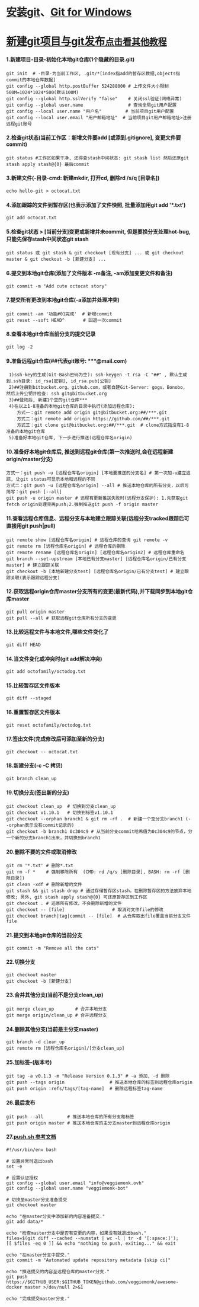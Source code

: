 
# **[安装git](https://gist.github.com/derhuerst/1b15ff4652a867391f03)**、[Git for Windows](https://github.com/git-for-windows/git/releases)


# [新建git项目与git发布`点击看其他教程`](http://wangchujiang.com/linux-command/c/git.html)


####  1.新建项目-目录-初始化本地git仓库(1个隐藏的目录.git)

~~~
git init  # -目录-为当前工作区, .git/*[index指add的暂存区数据,objects指commit的本地仓库数据]
git config --global http.postBuffer 524288000 # 上传文件大小限制500M=1024*1024*500(默认100M)
git config --global http.sslVerify "false"    # 关闭ssl验证(网络异常)
git config --global user.name                 # 查询全局git用户配置
git config --local user.name "用户名"         # 当前项目git用户配置
git config --local user.email "用户邮箱地址"  # 当前项目git用户邮箱地址>注册远程git账号
~~~

####  2.检查git状态(当前工作区：新增文件要add [或添到.gitignore], 变更文件要commit)

~~~
git status #工作区如果干净, 还得查stash中间状态: git stash list 然后还原git stash apply stash@{0} 最后commit
~~~

####  3.新建文件(-目录-cmd: 新建mkdir, 打开cd, 删除rd /s/q [目录名])

~~~
echo hello-git > octocat.txt
~~~

####  4.添加跟踪的文件到暂存区(也表示添加了文件快照, 批量添加用git add '*.txt')

~~~
git add octocat.txt
~~~

####  5.检查git状态 > [当前分支]变更或新增并未commit, 但是要换分支处理hot-bug, 只能先保存stash中间状态git stash

~~~
git status 或 git stash & git checkout [现有分支] ... 或 git checkout master & git checkout -b [新建分支] ...
~~~

####  6.提交到本地git仓库(添加了文件版本 -m备注, -am添加变更文件和备注)

~~~
git commit -m "Add cute octocat story"
~~~

####  7.提交所有更改到本地git仓库(-a添加并处理冲突)

~~~
git commit -am '功能#01完成'  # 新增commit
git reset --soft HEAD^       # 回退一次commit
~~~

####  8.查看本地git仓库当前分支的提交记录

~~~
git log -2
~~~

####  9.准备远程git仓库(##代表git账号: ***@mail.com)

~~~
 1)ssh-key的生成(Git-Bash密码为空): ssh-keygen -t rsa -C "##" , 默认生成到.ssh目录: id_rsa[密钥], id_rsa.pub[公钥]
 2)##注册到bitbucket.org、github.com，或者自建Git-Server: gogs、Bonobo,  然后上传公钥并检查: ssh git@bitbucket.org
 3)##登陆后, 新建1个空的git仓库***
 4)在以上1-8准备的本地git仓库的目录中执行(添加远程仓库):
    方式一：git remote add origin git@bitbucket.org:##/***.git
    方式二：git remote add origin https://github.com/##/***.git
    方式三：git clone git@bitbucket.org:##/***.git  # clone方式指没有1-8准备的本地git仓库
 5)准备好本地git仓库, 下一步进行推送(远程仓库名origin)
~~~

####  10.准备好本地git仓库后, 推送到远程git仓库(第一次推送时,会在远程新建origin/master分支)

~~~
方式一：git push -u [远程仓库名origin] [本地要推送的分支名] # 第一次加-u建立追踪, 让git status可显示本地和远程的不同
方式二：git push -u [远程仓库名origin] --all # 推送本地仓库的所有分支，以后可简写：git push [--all]
git push -u origin master # 远程有更新推送失败时(远程分支保护): 1.先获取git fetch origin处理完再push;2.强制推送git push -f origin master
~~~

####  11.查看远程仓库信息、远程分支与本地建立跟踪关联(远程分支tracked跟踪后可直接用git push|pull)

~~~
git remote show [远程仓库名origin] # 远程仓库的查询 git remote -v
git remote rm [远程仓库名origin] # 远程仓库的删除
git remote rename [远程仓库名origin] [远程仓库名origin2] # 远程仓库重命名
git branch --set-upstream [本地已有分支master] [远程仓库名origin/已有分支master] # 建立跟踪关联
git checkout -b [本地新建分支test] [远程仓库名origin/已有分支test] # 建立跟踪关联(表示跟踪远程分支)
~~~

####  12.获取远程origin仓库master分支所有的变更(最新代码),并下载同步到本地git仓库master

~~~
git pull origin master
git pull --all # 获取远程git仓库所有分支的变更
~~~

####  13.比较远程文件与本地文件,哪些文件变化了

~~~
git diff HEAD
~~~

####  14.当文件变化或冲突时(git add解决冲突)

~~~
git add octofamily/octodog.txt
~~~

####  15.比较暂存区文件版本

~~~
git diff --staged
~~~

####  16.重置暂存区文件版本

~~~
git reset octofamily/octodog.txt
~~~

####  17.签出文件(完成修改后可添加至新的分支)

~~~
git checkout -- octocat.txt
~~~

####  18.新建分支(-c -C 拷贝)

~~~
git branch clean_up
~~~

####  19.切换分支(签出新的分支)

~~~
git checkout clean_up  # 切换到分支clean_up
git checkout v1.10.1   # 切换到标签v1.10.1
git checkout --orphan branch1 & git rm -rf .  # 新建一个空分支branch1 (--orphan表示没有commit记录的)
git checkout -b branch1 0c304c9 # 从当前分支commit哈希值为0c304c9的节点，分一个新的分支branch1出来，并切换到branch1
~~~

####  20.删除不要的文件或取消修改

~~~
git rm '*.txt' # 删除*.txt
git rm -f *    # 强制移除所有  (CMD: rd /q/s [删除目录], BASH: rm -rf [删除目录])
git clean -xdf # 删除新增的文件
git stash && git stash drop # 通过存储暂存区stash，在删除暂存区的方法放弃本地修改; 另外, git stash apply stash@{0} 可还原暂存区到工作区
git checkout . # 还原所有修改，不会删除新增的文件
git checkout -- [file]                  # 取消对文件file的修改
git checkout branch|tag|commit -- [file]  # 从仓库取出file覆盖当前分支文件file
~~~

####  21.提交到本地git仓库的当前分支

~~~
git commit -m "Remove all the cats"
~~~

####  22.切换分支

~~~
git checkout master
git checkout -b [新建分支]
~~~

####  23.合并其他分支(当前不是分支clean_up)

~~~
git merge clean_up        # 合并本地分支
git merge origin/clean_up # 合并远程分支
~~~

####  24.删除其他分支(当前是主分支master)

~~~
git branch -d clean_up
git remote rm [远程仓库名origin]/[分支clean_up]
~~~

####  25.加标签-(版本号)

~~~
git tag -a v0.1.3 -m "Release Version 0.1.3" # -a 添加, -d 删除
git push --tags origin                 # 推送本地仓库的标签到远程仓库origin
git push origin :refs/tags/[tag-name]  # 删除远程标签tag-name
~~~

####  26.最后发布

~~~
git push --all         # 推送本地仓库的所有分支和标签
git push origin master # 推送本地仓库的主分支master到远程仓库origin
~~~

####  27.[push.sh 参考文档](https://github.com/fengyuhetao/shell)

~~~
#!/usr/bin/env bash

# 设置异常时退出bash
set -e

# 设置认证授权
git config --global user.email "info@veggiemonk.ovh"
git config --global user.name "veggiemonk-bot"

# 切换至master分支准备提交
git checkout master

echo "在master分支中添加新的内容准备提交."
git add data/*

echo "检查master分支中是否有变更的内容，如果没有就退出bash."
files=$(git diff --cached --numstat | wc -l | tr -d '[:space:]');
[[ $files -eq 0 ]] && echo "nothing to push, exiting..." && exit

echo "在master分支中提交."
git commit -m "Automated update repository metadata [skip ci]"

echo "推送提交的内容至远程仓库的master分支."
git push https://$GITHUB_USER:$GITHUB_TOKEN@github.com/veggiemonk/awesome-docker master >/dev/null 2>&1

echo "完成提交master分支."
~~~

